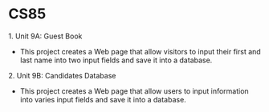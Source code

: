 # CS85

1\. Unit 9A:
Guest Book
- This project creates a Web page that allow visitors to input their first and last name into two input fields and save it into a database.

2\. Unit 9B: 
Candidates Database
- This project creates a Web page that allow users to input information into varies input fields and save it into a database.

